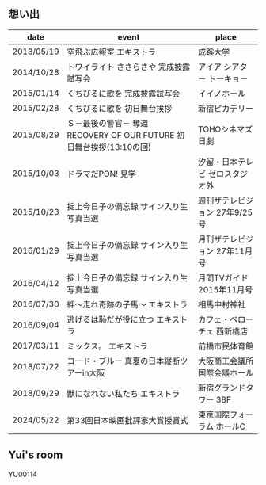 ## 想い出

| date | event | place | 
| --- | --- | --- |
| 2013/05/19 | 空飛ぶ広報室 エキストラ | 成蹊大学 |
| 2014/10/28 | トワイライト ささらさや 完成披露試写会 |アイア シアター トーキョー |
| 2015/01/14 | くちびるに歌を 完成披露試写会 |イイノホール |
| 2015/02/28 | くちびるに歌を 初日舞台挨拶 |新宿ピカデリー |
| 2015/08/29 | Ｓ－最後の警官－ 奪還 RECOVERY OF OUR FUTURE 初日舞台挨拶(13:10の回) |TOHOシネマズ 日劇 |
| 2015/10/03 | ドラマだPON! 見学 | 汐留・日本テレビ ゼロスタジオ外 |
| 2015/10/23 | 掟上今日子の備忘録 サイン入り生写真当選 | 週刊ザテレビジョン 27年9/25号 |
| 2016/01/29 | 掟上今日子の備忘録 サイン入り生写真当選 | 月刊ザテレビジョン 27年11月号 |
| 2016/04/12 | 掟上今日子の備忘録 サイン入り生写真当選 | 月間TVガイド 2015年11月号 |
| 2016/07/30 | 絆〜走れ奇跡の子馬〜 エキストラ | 相馬中村神社 |
| 2016/09/04 | 逃げるは恥だが役に立つ エキストラ | カフェ・ベローチェ 西新橋店 |
| 2017/03/11 | ミックス。 エキストラ | 前橋市民体育館 |
| 2018/07/22 | コード・ブルー 真夏の日本縦断ツアーin大阪 | 大阪商工会議所 国際会議ホール |
| 2018/09/29 | 獣になれない私たち エキストラ | 新宿グランドタワー 38F |
| 2024/05/22 | 第33回日本映画批評家大賞授賞式 | 東京国際フォーラム ホールC |

## Yui's room
YU00114